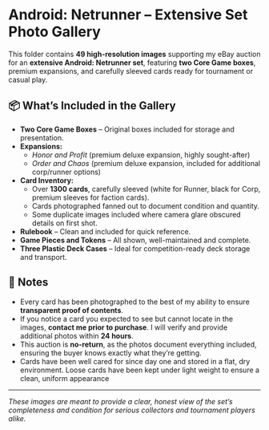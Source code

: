 # Android: Netrunner – Extensive Set Photo Gallery

This folder contains **49 high-resolution images** supporting my eBay auction for an **extensive Android: Netrunner set**, featuring **two Core Game boxes**, premium expansions, and carefully sleeved cards ready for tournament or casual play.

## 📦 What’s Included in the Gallery

- **Two Core Game Boxes** – Original boxes included for storage and presentation.  
- **Expansions:**  
  - *Honor and Profit* (premium deluxe expansion, highly sought-after)  
  - *Order and Chaos* (premium deluxe expansion, included for additional corp/runner options)  
- **Card Inventory:**  
  - Over **1300 cards**, carefully sleeved (white for Runner, black for Corp, premium sleeves for faction cards).  
  - Cards photographed fanned out to document condition and quantity.  
  - Some duplicate images included where camera glare obscured details on first shot.  
- **Rulebook** – Clean and included for quick reference.  
- **Game Pieces and Tokens** – All shown, well-maintained and complete.  
- **Three Plastic Deck Cases** – Ideal for competition-ready deck storage and transport.

## 📝 Notes

- Every card has been photographed to the best of my ability to ensure **transparent proof of contents**.  
- If you notice a card you expected to see but cannot locate in the images, **contact me prior to purchase**. I will verify and provide additional photos within **24 hours**.  
- This auction is **no-return**, as the photos document everything included, ensuring the buyer knows exactly what they’re getting.  
- Cards have been well cared for since day one and stored in a flat, dry environment. Loose cards have been kept under light weight to ensure a clean, uniform appearance

---

*These images are meant to provide a clear, honest view of the set’s completeness and condition for serious collectors and tournament players alike.*  
